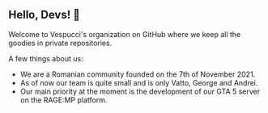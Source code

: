 ## Hello, Devs! :wave:

Welcome to Vespucci's organization on GitHub where we keep all the goodies in private repositories.  

A few things about us: 
* We are a Romanian community founded on the 7th of November 2021.
* As of now our team is quite small and is only Vatto, George and Andrei.
* Our main priority at the moment is the development of our GTA 5 server on the RAGE:MP platform.
